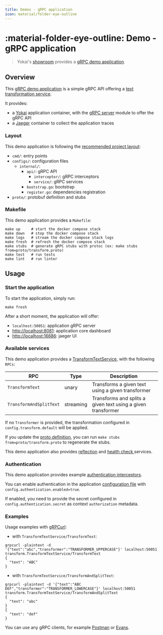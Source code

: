 ```yaml
---
title: Demos - gRPC application
icon: material/folder-eye-outline
---
```


# :material-folder-eye-outline: Demo - gRPC application

> Yokai's [showroom](https://github.com/ankorstore/yokai-showroom) provides a [gRPC demo application](https://github.com/ankorstore/yokai-showroom/tree/main/grpc-demo).

## Overview

This [gRPC demo application](https://github.com/ankorstore/yokai-showroom/tree/main/grpc-demo) is a simple gRPC API offering a [text transformation service](https://github.com/ankorstore/yokai-showroom/tree/main/grpc-demo/proto/transform.proto).

It provides:

- a [Yokai](https://github.com/ankorstore/yokai) application container, with the [gRPC server](../modules/fxgrpcserver.md) module to offer the gRPC API
- a [Jaeger](https://www.jaegertracing.io/) container to collect the application traces

### Layout

This demo application is following the [recommended project layout](https://go.dev/doc/modules/layout#server-project):

- `cmd/`: entry points
- `configs/`: configuration files
  - `internal/`:
    - `api/`: gRPC API
      - `interceptor/`: gRPC interceptors
      - `service/`: gRPC services
    - `bootstrap.go`: bootstrap
    - `register.go`: dependencies registration
- `proto/`: protobuf definition and stubs

### Makefile

This demo application provides a `Makefile`:

```
make up     # start the docker compose stack
make down   # stop the docker compose stack
make logs   # stream the docker compose stack logs
make fresh  # refresh the docker compose stack
make stubs  # generate gRPC stubs with protoc (ex: make stubs from=proto/transform.proto)
make test   # run tests
make lint   # run linter
```

## Usage

### Start the application

To start the application, simply run:

```shell
make fresh
```

After a short moment, the application will offer:

- `localhost:50051`: application gRPC server
- [http://localhost:8081](http://localhost:8081): application core dashboard
- [http://localhost:16686](http://localhost:16686): jaeger UI

### Available services

This demo application provides a [TransformTextService](https://github.com/ankorstore/yokai-showroom/tree/main/grpc-demo/proto/transform.proto), with the following `RPCs`:

| RPC                     | Type      | Description                                                  |
|-------------------------|-----------|--------------------------------------------------------------|
| `TransformText`         | unary     | Transforms a given text using a given transformer            |
| `TransformAndSplitText` | streaming | Transforms and splits a given text using a given transformer |

If no `Transformer` is provided, the transformation configured in `config.transform.default` will be applied.

If you update the [proto definition](https://github.com/ankorstore/yokai-showroom/tree/main/grpc-demo/proto/example.proto), you can run `make stubs from=proto/transform.proto` to regenerate the stubs.

This demo application also provides [reflection](../modules/fxgrpcserver.md#reflection) and [health check ](../modules/fxgrpcserver.md#health-check) services.

### Authentication

This demo application provides example [authentication interceptors](https://github.com/ankorstore/yokai-showroom/tree/main/grpc-demo/internal/api/interceptor/authentication.go).

You can enable authentication in the application [configuration file](https://github.com/ankorstore/yokai-showroom/tree/main/grpc-demo/configs/config.yaml) with `config.authentication.enabled=true`.

If enabled, you need to provide the secret configured in `config.authentication.secret` as context `authorization` metadata.

### Examples

Usage examples with [gRPCurl](https://github.com/fullstorydev/grpcurl):

- with `TransformTextService/TransformText`:

```shell
grpcurl -plaintext -d '{"text":"abc","transformer":"TRANSFORMER_UPPERCASE"}' localhost:50051 transform.TransformTextService/TransformText
{
  "text": "ABC"
}
```

- with `TransformTextService/TransformAndSplitText`:

```shell
grpcurl -plaintext -d '{"text":"ABC DEF","transformer":"TRANSFORMER_LOWERCASE"}' localhost:50051 transform.TransformTextService/TransformAndSplitText
{
  "text": "abc"
}
{
  "text": "def"
}
```

You can use any gRPC clients, for example [Postman](https://learning.postman.com/docs/sending-requests/grpc/grpc-request-interface/) or [Evans](https://github.com/ktr0731/evans).

